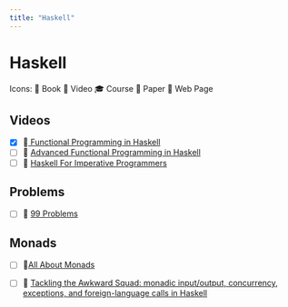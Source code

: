 ```yaml
---
title: "Haskell"
---
```


# Haskell

Icons: 📘 Book 🎥 Video 🎓 Course 📄 Paper 🔗 Web Page

## Videos

-   [x] 🎥[ Functional Programming in Haskell ](https://youtube.com/playlist?list=PLF1Z-APd9zK7usPMx3LGMZEHrECUGodd3)
-   [ ] 🎥
        [Advanced Functional Programming in Haskell](https://youtube.com/playlist?list=PLF1Z-APd9zK5uFc8FKr_di9bfsYv8-lbc)
-   [ ] 🎥
        [Haskell For Imperative Programmers](https://youtube.com/playlist?list=PLe7Ei6viL6jGp1Rfu0dil1JH1SHk9bgDV)

## Problems

-   [ ] 🔗
        [99 Problems](https://wiki.haskell.org/H-99:_Ninety-Nine_Haskell_Problems)

## Monads

-   [ ] 🔗[All About Monads](https://wiki.haskell.org/All_About_Monads)

-   [ ] 📄
        [Tackling the Awkward Squad: monadic input/output, concurrency, exceptions, and foreign-language calls in Haskell](https://www.microsoft.com/en-us/research/wp-content/uploads/2016/07/mark.pdf?from=https%3A%2F%2Fresearch.microsoft.com%2F%7Esimonpj%2Fpapers%2Fmarktoberdorf%2Fmark.pdf)
